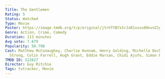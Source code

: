 ```yaml
---
Title: The Gentlemen
Rating: 5
Status: Watched
Type: Movie
Poster: https://image.tmdb.org/t/p/original/jtrhTYB7xSrJxR1vusu99nvnZ1g.jpg
Genre: Action, Crime, Comedy
Duration: 113 minutes
Avg vote: 7.679
Popularity: 50.798
Cast: Matthew McConaughey, Charlie Hunnam, Henry Golding, Michelle Dockery, Jeremy
  Strong, Colin Farrell, Hugh Grant, Eddie Marsan, Chidi Ajufo, Simon R. Barker
TMDB ID: 522627
Director: Guy Ritchie
Tags: tvtracker, Movie
---
```

